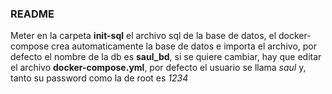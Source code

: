 ### README
Meter en la carpeta **init-sql** el archivo sql de la base de datos, el docker-compose crea automaticamente la base de datos e importa el archivo, por defecto el nombre de la db es **saul_bd**, si se quiere cambiar, hay que editar el archivo **docker-compose.yml**, por defecto el usuario se llama *saul* y, tanto su password como la de root es *1234*
